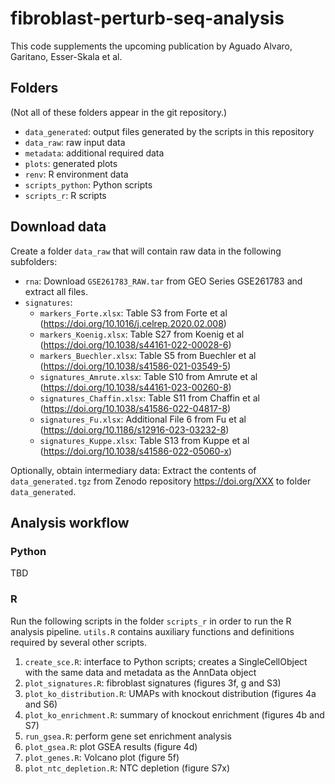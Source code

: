 # fibroblast-perturb-seq-analysis

This code supplements the upcoming publication by Aguado Alvaro, Garitano, Esser-Skala et al.


## Folders

(Not all of these folders appear in the git repository.)

- `data_generated`: output files generated by the scripts in this repository
- `data_raw`: raw input data
- `metadata`: additional required data
- `plots`: generated plots
- `renv`: R environment data
- `scripts_python`: Python scripts
- `scripts_r`: R scripts



## Download data

Create a folder `data_raw` that will contain raw data in the following subfolders:

- `rna`: Download `GSE261783_RAW.tar` from GEO Series GSE261783 and extract all files.
- `signatures`:
  - `markers_Forte.xlsx`: Table S3 from Forte et al (https://doi.org/10.1016/j.celrep.2020.02.008)
  - `markers_Koenig.xlsx`: Table S27 from Koenig et al (https://doi.org/10.1038/s44161-022-00028-6)
  - `markers_Buechler.xlsx`: Table S5 from Buechler et al (https://doi.org/10.1038/s41586-021-03549-5)
  - `signatures_Amrute.xlsx`: Table S10 from Amrute et al (https://doi.org/10.1038/s44161-023-00260-8)
  - `signatures_Chaffin.xlsx`: Table S11 from Chaffin et al (https://doi.org/10.1038/s41586-022-04817-8)
  - `signatures_Fu.xlsx`: Additional File 6 from Fu et al (https://doi.org/10.1186/s12916-023-03232-8)
  - `signatures_Kuppe.xlsx`: Table S13 from Kuppe et al (https://doi.org/10.1038/s41586-022-05060-x)

Optionally, obtain intermediary data: Extract the contents of `data_generated.tgz` from Zenodo repository https://doi.org/XXX to folder `data_generated`.



## Analysis workflow

### Python

TBD


### R

Run the following scripts in the folder `scripts_r` in order to run the R analysis pipeline. `utils.R` contains auxiliary functions and definitions required by several other scripts.

1. `create_sce.R`: interface to Python scripts; creates a SingleCellObject with the same data and metadata as the AnnData object
2. `plot_signatures.R`: fibroblast signatures (figures 3f, g and S3)
3. `plot_ko_distribution.R`: UMAPs with knockout distribution (figures 4a and S6)
4. `plot_ko_enrichment.R`: summary of knockout enrichment (figures 4b and S7)
5. `run_gsea.R`: perform gene set enrichment analysis
6. `plot_gsea.R`: plot GSEA results (figure 4d)
7. `plot_genes.R`: Volcano plot (figure 5f)
8. `plot_ntc_depletion.R`: NTC depletion (figure S7x)
